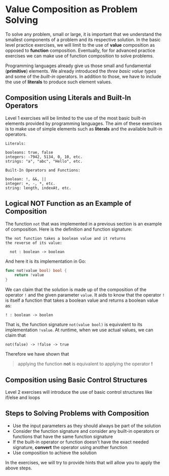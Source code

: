 
# Value Composition as Problem Solving

To solve any problem, small or large, it is important that we understand the smallest components of a problem and its 
respective solution.  In the basic level practice exercises, we will limit to the use of **value** composition as opposed to 
**function** composition.  Eventually, for for advanced practice exercises we can make use of function composition to solve
problems.

Programming languages already give us those small and fundamental (**primitive**) elements.  We already introduced the *three
basic value types* and some of the *built-in* operators.  In addition to those, we have to include the use of **literals** to 
produce such element values.

## Composition using Literals and Built-In Operators
Level 1 exercises will be limited to the use of the most basic built-in elements provided by programming languages.  The aim
of these exercises is to make use of simple elements such as **literals** and the available built-in operators.

```
Literals:

booleans: true, false
integers: -7942, 5134, 0, 10, etc.
strings: "a", "abc", "Hello", etc.

Built-In Operators and Functions:

boolean: !, &&, ||
integer: +, -, *, etc.
string: length, indexAt, etc.
```

## Logical NOT Function as an Example of Composition
The function `not` that was implemented in a previous section is an example of composition.  Here is the definition and 
function signature:

```
The not function takes a boolean value and it returns
the reverse of its value:

  not : boolean -> boolean
```
And here it is its implementation in Go:

```go
func not(value bool) bool {
    return !value
}
```

We can claim that the solution is made up of the composition of the operator `!` and the given parameter `value`.  It 
aids to know that the operator `!` is itself a function that takes a boolean value and returns a boolean value as:

```
! : boolean -> boolen
```

That is, the function signature `not(value bool)` is equivalent to its implementation `!value`.  At runtime, when we use 
actual values, we can claim that

```
not(false) -> !false -> true
```

Therefore we have shown that

> applying the function **not** is equivalent to applying the operator **!**

## Composition using Basic Control Structures
Level 2 exercises will introduce the use of basic control structures like if/else and loops

## Steps to Solving Problems with Composition

* Use the input parameters as they should always be part of the solution
* Consider the function signature and consider any built-in operators or functions that have the same function signature
* If the built-in operator or function doesn't have the exact needed signature, **convert** the operator using another 
function
* Use composition to achieve the solution

In the exercises, we will try to provide hints that will allow you to apply the above steps.
